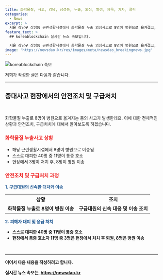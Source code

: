 ```yaml
---
title: 화학물질, 사고, 강남, 삼성동, 누출, 의심, 발생, 제목, 기자, 클릭
categories:
  - News
excerpt: >
  서울 강남구 삼성동 근린생활시설에서 화학물질 누출 의심사고로 8명이 병원으로 옮겨졌고, 40명이 대피했다. 통증을 호소한 11명 가운데 3명은 현장에서 처치, 8명은 병원으로 이송됐다. (사진=강남소방서 제공)
feature_text: >
  ## koreablockchain 실시간 뉴스 속보입니다.

  서울 강남구 삼성동 근린생활시설에서 화학물질 누출 의심사고로 8명이 병원으로 옮겨졌고, 40명이 대피했다. 통증을 호소한 11명 가운데 3명은 현장에서 처치, 8명은 병원으로 이송됐다. (사진=강남소방서 제공)
image: 'https://newsdao.kr/res/images/meta/newsdao_breakingnews.jpg'
---
```


<p><img src="https://newsdao.kr/res/images/meta/newsdao_breakingnews.jpg" alt="koreablockchain 속보" /></p>

<p>저희가 작성한 글은 다음과 같습니다. </p>

<hr />

<h2 data-ke-size="size26">중대사고 현장에서의 안전조치 및 구급처치</h2>

<p data-ke-size="size16">&nbsp;</p>

<p>화학물질 누출로 8명이 병원으로 옮겨지는 등의 사고가 발생한데요. 이에 대한 전체적인 상황과 안전조치, 구급처치에 대해서 알아보도록 하겠습니다.</p>

<h3><b><span style="color: #ee2323;">화학물질 누출사고 상황</span></b></h3>

<ul>
    <li>해당 근린생활시설에서 8명이 병원으로 이송됨</li>
    <li>스스로 대피한 40명 중 11명이 통증 호소</li>
    <li>현장에서 3명이 처치 후, 8명이 병원 이송</li>
</ul>

<h3><b><span style="color: #ee2323;">안전조치 및 구급처치 과정</span></b></h3>

<p data-ke-size="size16"><b><span style="color: #1a5490;">1. 구급대원의 신속한 대처와 이송</span><b></p>

<table>
    <tr>
        <td style="text-align: center; height: 17px;"><b>상황</b></td>
        <td style="text-align: center; height: 17px;"><b>조치</b></td>
    </tr>
    <tr>
        <td style="text-align: center; height: 17px;"><b>화학물질 누출로 8명이 병원 이송</b></td>
        <td style="text-align: center; height: 17px;"><b>구급대원의 신속 대응 및 이송 조치</b></td>
    </tr>
</table>

<p data-ke-size="size16"><b><span style="color: #1a5490;">2. 피해자 대피 및 응급 처치</span><b></p>

<ul>
    <li>스스로 대피한 40명 중 11명이 통증 호소</li>
    <li>현장에서 통증 호소자 11명 중 3명은 현장에서 처치 후 퇴원, 8명은 병원 이송</li>
</ul>

<p data-ke-size="size16">&nbsp;</p>

<hr />

<p>이어서 다음 내용을 작성하려고 합니다.</p>
실시간 뉴스 속보는, <a href="https://newsdao.kr" rel="dofollow">https://newsdao.kr</a>


